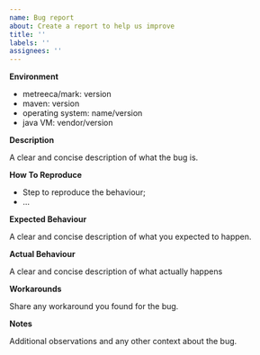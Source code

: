 ```yaml
---
name: Bug report
about: Create a report to help us improve
title: ''
labels: ''
assignees: ''
---
```


**Environment**

- metreeca/mark: version
- maven: version
- operating system: name/version
- java VM: vendor/version

**Description**

A clear and concise description of what the bug is.

**How To Reproduce**

- Step to reproduce the behaviour;
- …

**Expected Behaviour**

A clear and concise description of what you expected to happen.

**Actual Behaviour**

A clear and concise description of what actually happens

**Workarounds**

Share any workaround you found for the bug.

**Notes**

Additional observations and any other context about the bug.
